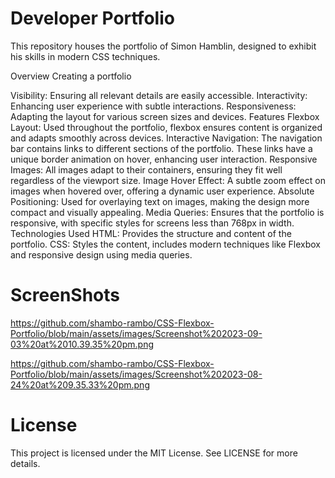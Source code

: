 # Developer Portfolio
This repository houses the portfolio of Simon Hamblin, designed to exhibit his skills in modern CSS techniques.

Overview
Creating a portfolio

Visibility: Ensuring all relevant details are easily accessible.
Interactivity: Enhancing user experience with subtle interactions.
Responsiveness: Adapting the layout for various screen sizes and devices.
Features
Flexbox Layout: Used throughout the portfolio, flexbox ensures content is organized and adapts smoothly across devices.
Interactive Navigation: The navigation bar contains links to different sections of the portfolio. These links have a unique border animation on hover, enhancing user interaction.
Responsive Images: All images adapt to their containers, ensuring they fit well regardless of the viewport size.
Image Hover Effect: A subtle zoom effect on images when hovered over, offering a dynamic user experience.
Absolute Positioning: Used for overlaying text on images, making the design more compact and visually appealing.
Media Queries: Ensures that the portfolio is responsive, with specific styles for screens less than 768px in width.
Technologies Used
HTML: Provides the structure and content of the portfolio.
CSS: Styles the content, includes modern techniques like Flexbox and responsive design using media queries.

# ScreenShots

https://github.com/shambo-rambo/CSS-Flexbox-Portfolio/blob/main/assets/images/Screenshot%202023-09-03%20at%2010.39.35%20pm.png

https://github.com/shambo-rambo/CSS-Flexbox-Portfolio/blob/main/assets/images/Screenshot%202023-08-24%20at%209.35.33%20pm.png

# License
This project is licensed under the MIT License. See LICENSE for more details.


